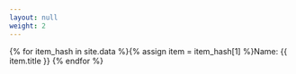 ```yaml
---
layout: null
weight: 2
---
```

{% for item_hash in site.data %}{% assign item = item_hash[1] %}Name: {{ item.title }} {% endfor %}
